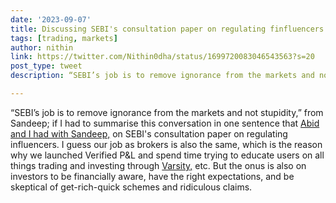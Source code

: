 ```yaml
---
date: '2023-09-07'
title: Discussing SEBI's consultation paper on regulating finfluencers 
tags: [trading, markets]
author: nithin
link: https://twitter.com/Nithin0dha/status/1699720083046543563?s=20
post_type: tweet
description: “SEBI’s job is to remove ignorance from the markets and not stupidity,”...

---
```


“SEBI’s job is to remove ignorance from the markets and not stupidity,” from Sandeep; if I had to summarise this conversation in one sentence that [Abid and I had with Sandeep,](https://zerodha.com/z-connect/popular/decoding-the-sebi-consultation-paper-on-regulating-financial-influencers) on SEBI's consultation paper on regulating influencers. I guess our job as brokers is also the same, which is the reason why we launched Verified P&L and spend time trying to educate users on all things trading and investing through [Varsity,](https://zerodha.com/varsity/) etc. But the onus is also on investors to be financially aware, have the right expectations, and be skeptical of get-rich-quick schemes and ridiculous claims.
